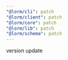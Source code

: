 ```yaml
---
"@lorm/cli": patch
"@lorm/client": patch
"@lorm/core": patch
"@lorm/lib": patch
"@lorm/schema": patch
---
```


version update
